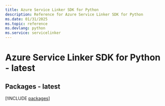 ```yaml
---
title: Azure Service Linker SDK for Python
description: Reference for Azure Service Linker SDK for Python
ms.date: 01/31/2025
ms.topic: reference
ms.devlang: python
ms.service: servicelinker
---
```

# Azure Service Linker SDK for Python - latest
## Packages - latest
[!INCLUDE [packages](service-linker-index.md)]